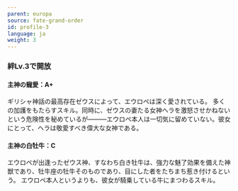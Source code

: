 ```yaml
---
parent: europa
source: fate-grand-order
id: profile-3
language: ja
weight: 3
---
```


### 絆Lv.3で開放

#### 主神の寵愛：A+

ギリシャ神話の最高存在ゼウスによって、エウロペは深く愛されている。
多くの加護をもたらすスキル。同時に、ゼウスの妻たる女神ヘラを激怒させかねないという危険性を秘めているが―――エウロペ本人は一切気に留めていない。彼女にとって、ヘラは敬愛すべき偉大な女神である。

#### 主神の白牡牛：C

エウロペが出逢ったゼウス神、すなわち白き牡牛は、強力な魅了効果を備えた神獣であり、牡牛座の牡牛そのものであり、目にした者をたちまち惹き付けるという。
エウロペ本人というよりも、彼女が騎乗している牛にまつわるスキル。

